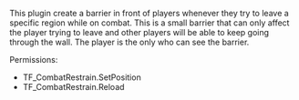 This plugin create a barrier in front of players whenever they try to leave a specific region while on combat. This is
a small barrier that can only affect the player trying to leave and other players will be able to keep going through the wall.
The player is the only who can see the barrier.

Permissions:
- TF_CombatRestrain.SetPosition
- TF_CombatRestrain.Reload
